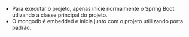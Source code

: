 <ul>
<li>
Para executar o projeto, apenas inicie normalmente o Spring Boot utlizando a classe principal do projeto.
</li>
<li>
O mongodb é embedded e inicia junto com o projeto utiilizando porta padrão.
</li>
</ul>
